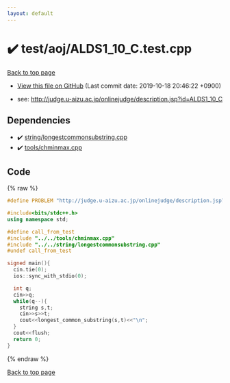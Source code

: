 ```yaml
---
layout: default
---
```


<!-- mathjax config similar to math.stackexchange -->
<script type="text/javascript" async
  src="https://cdnjs.cloudflare.com/ajax/libs/mathjax/2.7.5/MathJax.js?config=TeX-MML-AM_CHTML">
</script>
<script type="text/x-mathjax-config">
  MathJax.Hub.Config({
    TeX: { equationNumbers: { autoNumber: "AMS" }},
    tex2jax: {
      inlineMath: [ ['$','$'] ],
      processEscapes: true
    },
    "HTML-CSS": { matchFontHeight: false },
    displayAlign: "left",
    displayIndent: "2em"
  });
</script>

<script type="text/javascript" src="https://cdnjs.cloudflare.com/ajax/libs/jquery/3.4.1/jquery.min.js"></script>
<script src="https://cdn.jsdelivr.net/npm/jquery-balloon-js@1.1.2/jquery.balloon.min.js" integrity="sha256-ZEYs9VrgAeNuPvs15E39OsyOJaIkXEEt10fzxJ20+2I=" crossorigin="anonymous"></script>
<script type="text/javascript" src="../../../assets/js/copy-button.js"></script>
<link rel="stylesheet" href="../../../assets/css/copy-button.css" />


# :heavy_check_mark: test/aoj/ALDS1_10_C.test.cpp
<a href="../../../index.html">Back to top page</a>

* <a href="{{ site.github.repository_url }}/blob/master/test/aoj/ALDS1_10_C.test.cpp">View this file on GitHub</a> (Last commit date: 2019-10-18 20:46:22 +0900)


* see: <a href="http://judge.u-aizu.ac.jp/onlinejudge/description.jsp?id=ALDS1_10_C">http://judge.u-aizu.ac.jp/onlinejudge/description.jsp?id=ALDS1_10_C</a>


## Dependencies
* :heavy_check_mark: <a href="../../../library/string/longestcommonsubstring.cpp.html">string/longestcommonsubstring.cpp</a>
* :heavy_check_mark: <a href="../../../library/tools/chminmax.cpp.html">tools/chminmax.cpp</a>


## Code
{% raw %}
```cpp
#define PROBLEM "http://judge.u-aizu.ac.jp/onlinejudge/description.jsp?id=ALDS1_10_C"

#include<bits/stdc++.h>
using namespace std;

#define call_from_test
#include "../../tools/chminmax.cpp"
#include "../../string/longestcommonsubstring.cpp"
#undef call_from_test

signed main(){
  cin.tie(0);
  ios::sync_with_stdio(0);

  int q;
  cin>>q;
  while(q--){
    string s,t;
    cin>>s>>t;
    cout<<longest_common_substring(s,t)<<"\n";
  }
  cout<<flush;
  return 0;
}

```
{% endraw %}

<a href="../../../index.html">Back to top page</a>

